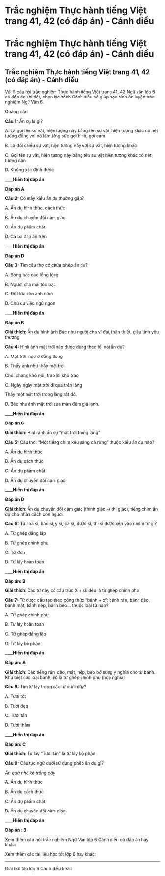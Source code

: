 # Trắc nghiệm Thực hành tiếng Việt trang 41, 42 (có đáp án) - Cánh diều

# Trắc nghiệm Thực hành tiếng Việt trang 41, 42 (có đáp án) - Cánh diều

## Trắc nghiệm Thực hành tiếng Việt trang 41, 42 (có đáp án) - Cánh diều

Với 9 câu hỏi trắc nghiệm Thực hành tiếng Việt trang 41, 42 Ngữ văn lớp 6 có đáp án chi tiết, chọn lọc sách Cánh diều sẽ giúp học sinh ôn luyện trắc nghiệm Ngữ Văn 6.

Quảng cáo

**Câu 1:** Ẩn dụ là gì?

A. Là gọi tên sự vật, hiện tượng này bằng tên sự vật, hiện tượng khác có nét tương đồng với nó làm tăng sức gợi hình, gợi cảm

B. Là đối chiếu sự vật, hiện tượng này với sự vật, hiện tượng khác

C. Gọi tên sự vật, hiện tượng này bằng tên sự vật hiện tượng khác có nét tương cận

D. Không xác định được

____**Hiển thị đáp án**

**Đáp án A**

**Câu 2:** Có mấy kiểu ẩn dụ thường gặp?

A. Ẩn dụ hình thức, cách thức

B. Ẩn dụ chuyển đổi cảm giác

C. Ẩn dụ phẩm chất

D. Cả ba đáp án trên

____**Hiển thị đáp án**

**Đáp án D**

**Câu 3:** Tìm câu thơ có chứa phép ẩn dụ?

A. Bóng bác cao lồng lộng

B. Người cha mái tóc bạc

C. Đốt lửa cho anh nằm

D. Chú cứ việc ngủ ngon

____**Hiển thị đáp án**

**Đáp án B**

**Giải thích:** Ẩn dụ hình ảnh Bác như người cha vĩ đại, thân thiết, giàu tình yêu thương

**Câu 4:** Hình ảnh mặt trời nào được dùng theo lối nói ẩn dụ?

A. Mặt trời mọc ở đằng đông

B. Thấy anh như thấy mặt trời

Chói chang khó nói, trao lời khó trao

C. Ngày ngày mặt trời đi qua trên lăng

Thấy một mặt trời trong lăng rất đỏ.

D. Bác như ánh mặt trời xua màn đêm giá lạnh.

____**Hiển thị đáp án**

**Đáp án C**

**Giải thích:** Hình ảnh ẩn dụ “mặt trời trong lăng”

**Câu 5:** Câu thơ: “Một tiếng chim kêu sáng cả rừng” thuộc kiểu ẩn dụ nào?

A. Ẩn dụ hình thức

B. Ẩn dụ cách thức

C. Ẩn dụ phẩm chất

D. Ẩn dụ chuyển đổi cảm giác

____**Hiển thị đáp án**

**Đáp án D**

**Giải thích:** Ẩn dụ chuyển đổi cảm giác (thính giác → thị giác), tiếng chim ẩn dụ cho nhân cách con người.

**Câu 6:** Từ nha sĩ, bác sĩ, y sĩ, ca sĩ, dược sĩ, thi sĩ được xếp vào nhóm từ gì?

A. Từ ghép đẳng lập

B. Từ ghép chính phụ

C. Từ đơn

D. Từ láy hoàn toàn

____**Hiển thị đáp án**

**Đáp án: B**

**Giải thích:** Các từ này có cấu trúc X + sĩ: đều là từ ghép chính phụ

**Câu 7:** Từ được cấu tạo theo công thức “bánh + x”: bánh rán, bánh dẻo, bánh mật, bánh nếp, bánh bèo… thuộc loại từ nào?

A. Từ ghép chính phụ

B. Từ láy hoàn toàn

C. Từ ghép đẳng lập

D. Từ láy bộ phận

____**Hiển thị đáp án**

**Đáp án: A**

**Giải thích:** Các tiếng rán, dẻo, mật, nếp, bèo bổ sung ý nghĩa cho từ bánh. Khu biệt các loại bánh, nó là từ ghép chính phụ (hợp nghĩa)

**Câu 8:** Tìm từ láy trong các từ dưới đây?

A. Tươi tốt

B. Tươi đẹp

C. Tươi tắn

D. Tươi thắm

____**Hiển thị đáp án**

**Đáp án: C**

**Giải thích:** Từ láy “Tươi tắn” là từ láy bộ phận

**Câu 9:** Câu tục ngữ dưới sử dụng phép ẩn dụ gì?

_Ăn quả nhớ kẻ trồng cây_

A. Ẩn dụ hình thức

B. Ẩn dụ cách thức

C. Ẩn dụ phẩm chất

D. Ẩn dụ chuyển đổi cảm giác

____**Hiển thị đáp án**

**Đáp án : B**

Xem thêm câu hỏi trắc nghiệm Ngữ Văn lớp 6 Cánh diều có đáp án hay khác:

Xem thêm các tài liệu học tốt lớp 6 hay khác:

* * *

Giải bài tập lớp 6 Cánh diều khác
